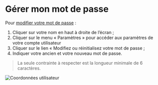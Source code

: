 # Gérer mon  mot de passe

Pour [modifier votre mot de passe](https://app.isogeo.com/new-password) :

1.	Cliquer sur votre nom en haut à droite de l’écran ;
2.	Cliquer  sur le menu « Paramètres » pour accéder aux paramètres de votre compte utilisateur
3.	Cliquer sur le lien « Modifiez ou réinitialisez votre mot de passe ;
4.	Indiquer votre ancien et votre nouveau mot de passe.

> La seule contrainte à respecter est la longueur minimale de 6 caractères.

![Coordonnées utilisateur](/images/ID_password_change.png "Renseigner mes coordonnées")
